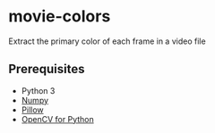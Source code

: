 # movie-colors
Extract the primary color of each frame in a video file

## Prerequisites
- Python 3
- [Numpy](https://numpy.org/)
- [Pillow](https://pillow.readthedocs.io/)
- [OpenCV for Python](https://pypi.org/project/opencv-python/)